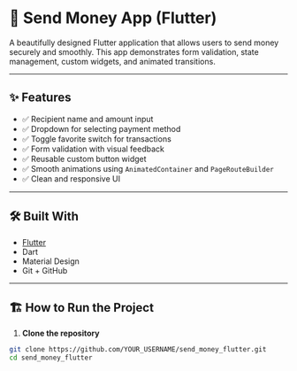 # 💸 Send Money App (Flutter)

A beautifully designed Flutter application that allows users to send money securely and smoothly. This app demonstrates form validation, state management, custom widgets, and animated transitions.

---

## ✨ Features

- ✅ Recipient name and amount input
- ✅ Dropdown for selecting payment method
- ✅ Toggle favorite switch for transactions
- ✅ Form validation with visual feedback
- ✅ Reusable custom button widget
- ✅ Smooth animations using `AnimatedContainer` and `PageRouteBuilder`
- ✅ Clean and responsive UI

---


## 🛠️ Built With

- [Flutter](https://flutter.dev/)
- Dart
- Material Design
- Git + GitHub

---

## 🏗️ How to Run the Project

1. **Clone the repository**
```bash
git clone https://github.com/YOUR_USERNAME/send_money_flutter.git
cd send_money_flutter

